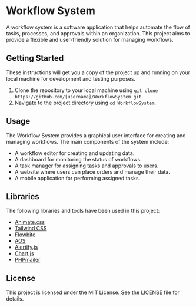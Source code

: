 # Workflow System

A workflow system is a software application that helps automate the flow of tasks, processes, and approvals within an organization. This project aims to provide a flexible and user-friendly solution for managing workflows.

## Getting Started

These instructions will get you a copy of the project up and running on your local machine for development and testing purposes.

1. Clone the repository to your local machine using `git clone https://github.com/[username]/WorkflowSystem.git`.
2. Navigate to the project directory using `cd WorkflowSystem`.

## Usage

The Workflow System provides a graphical user interface for creating and managing workflows. The main components of the system include:

- A workflow editor for creating and updating data.
- A dashboard for monitoring the status of workflows.
- A task manager for assigning tasks and approvals to users.
- A website where users can place orders and manage their data.
- A mobile application for performing assigned tasks.

## Libraries

The following libraries and tools have been used in this project:

- [Animate.css](https://animate.style/)
- [Tailwind CSS](https://tailwindcss.com/docs/installation)
- [Flowbite](https://flowbite.com/docs/getting-started/introduction/)
- [AOS](https://github.com/michalsnik/aos)
- [Alertify.js](https://alertifyjs.com/guide.html)
- [Chart.js](https://www.chartjs.org/docs/latest/)
- [PHPmailer](https://github.com/PHPMailer/PHPMailer)

## License

This project is licensed under the MIT License. See the [LICENSE](LICENSE) file for details.

